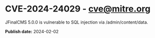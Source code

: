 # CVE-2024-24029 - cve@mitre.org

JFinalCMS 5.0.0 is vulnerable to SQL injection via /admin/content/data.

**Publish date:** 2024-02-02
